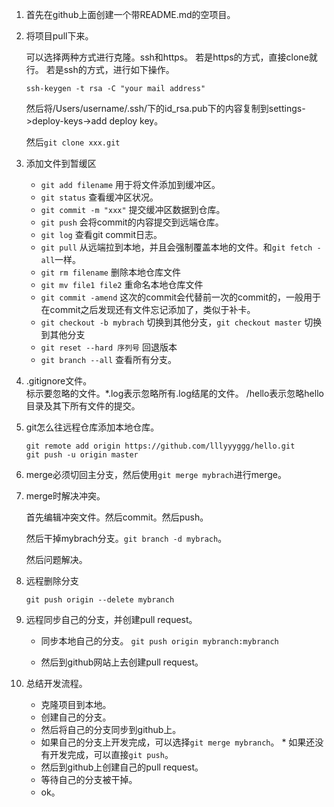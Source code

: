 1. 首先在github上面创建一个带README.md的空项目。
2. 将项目pull下来。
	
	可以选择两种方式进行克隆。ssh和https。	
	若是https的方式，直接clone就行。
	若是ssh的方式，进行如下操作。
	
	`ssh-keygen -t rsa -C "your mail address"`
	
	然后将/Users/username/.ssh/下的id_rsa.pub下的内容复制到settings->deploy-keys->add deploy key。
	
	然后`git clone xxx.git`
	
3. 添加文件到暂缓区
	* 	`git add filename`	用于将文件添加到缓冲区。
	* 	`git status` 查看缓冲区状况。
	* 	`git commit -m "xxx"` 提交缓冲区数据到仓库。
	* 	`git push`  会将commit的内容提交到远端仓库。
	* 	`git log` 查看git commit日志。
	* 	`git pull` 从远端拉到本地，并且会强制覆盖本地的文件。和`git fetch -all`一样。
	* 	`git rm filename` 删除本地仓库文件
	* 	`git mv file1 file2` 重命名本地仓库文件
	* 	`git commit -amend` 这次的commit会代替前一次的commit的，一般用于在commit之后发现还有文件忘记添加了，类似于补卡。 
	* 	`git checkout -b mybrach` 切换到其他分支，`git checkout master` 切换到其他分支
	* 	`git reset --hard 序列号` 回退版本
	*  `git branch --all` 查看所有分支。

4. .gitignore文件。<br>
标示要忽略的文件。*.log表示忽略所有.log结尾的文件。  /hello表示忽略hello目录及其下所有文件的提交。

5. git怎么往远程仓库添加本地仓库。

	```
	git remote add origin https://github.com/lllyyyggg/hello.git
	git push -u origin master
	```
	
6. merge必须切回主分支，然后使用`git merge mybrach`进行merge。
	
7. merge时解决冲突。

	首先编辑冲突文件。然后commit。然后push。
	
	然后干掉mybrach分支。`git branch -d mybrach`。
	
	然后问题解决。

8. 远程删除分支	

	`git push origin --delete mybranch`
	
9. 远程同步自己的分支，并创建pull request。

	* 同步本地自己的分支。
	  `git push origin mybranch:mybranch`
	  
	* 然后到github网站上去创建pull request。
	
10. 总结开发流程。

	* 克隆项目到本地。
	* 创建自己的分支。
	* 然后将自己的分支同步到github上。
	* 如果自己的分支上开发完成，可以选择`git merge mybranch`。	* 如果还没有开发完成，可以直接`git push`。
	* 然后到github上创建自己的pull request。
	* 等待自己的分支被干掉。	
	* ok。 			
